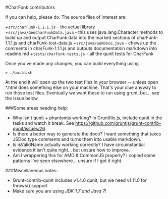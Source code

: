 #CharFunk contributors

If you can help, please do.  The source files of interest are:

+`src/charFunk-1.1.1.js` - the actual library
+`src/java/GenCharFunkData.java` - this uses java.lang.Character methods to build up and output CharFunk data into the marked sections of charFunk-1.1.1.js and charFunk-test-data.js
+`src/java/GenDoco.java` - chews up the comments in charFunk-1.1.1.js and outputs documentation markdown into readme.md
+`tests/charFunk-tests.js` - all the qunit tests for CharFunk

Once you've made any changes, you can build everything using 

    > ./build.sh

At the end it will open up the two test files in your browser -- unless open *.html does something else on your machine.  That's your clue anyway to run those test files.  Eventually we want these to run using grunt, but... see the issue below.

###Some areas needing help:

+ Why isn't qunit + phantomjs working? In Gruntfile.js, include qunit in the tasks and watch it break.  See https://github.com/gruntjs/grunt-contrib-qunit/issues/26.
+ Is there a better way to generate the doco?  I want something that takes JSDoc type comments and turns them into usable markdown.  
+ Is isValidName actually working correctly?  I have circumstantial evidence it isn't quite right... but unsure how to improve.
+ Am I wrappering this for AMD & CommonJS properly?  I copied some patterns I've seen elsewhere... unsure if I got it right.

###Miscellaneous notes:

+ Grunt-contrib-qunit includes v1.4.0 qunit, but we need v1.11.0 for throws() support
+ Make sure you are using *JDK* *1.7* *and* *Java* *7*!